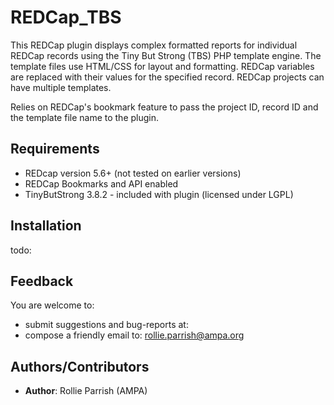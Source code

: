 REDCap_TBS
==========

This REDCap plugin displays complex formatted reports for individual REDCap records using the Tiny But Strong (TBS) 
PHP template engine. The template files use HTML/CSS for layout and formatting. REDCap variables 
are replaced with their values for the specified record. REDCap projects can have multiple templates.

Relies on REDCap's bookmark feature to pass the project ID, record ID and the template file name to the plugin.




## Requirements

* REDcap version 5.6+ (not tested on earlier versions)
* REDCap Bookmarks and API enabled
* TinyButStrong 3.8.2 - included with plugin (licensed under LGPL)




## Installation

todo:



## Feedback

You are welcome to:  

* submit suggestions and bug-reports at: 
* compose a friendly email to: rollie.parrish@ampa.org



## Authors/Contributors

* __Author__: Rollie Parrish (AMPA) 
